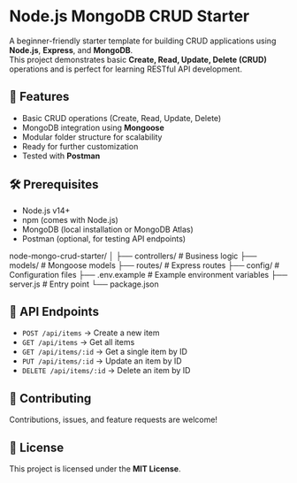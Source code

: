 # Node.js MongoDB CRUD Starter

A beginner-friendly starter template for building CRUD applications using **Node.js**, **Express**, and **MongoDB**.  
This project demonstrates basic **Create, Read, Update, Delete (CRUD)** operations and is perfect for learning RESTful API development.

## 🚀 Features
- Basic CRUD operations (Create, Read, Update, Delete)
- MongoDB integration using **Mongoose**
- Modular folder structure for scalability
- Ready for further customization
- Tested with **Postman**

## 🛠 Prerequisites
- Node.js v14+  
- npm (comes with Node.js)  
- MongoDB (local installation or MongoDB Atlas)  
- Postman (optional, for testing API endpoints)


node-mongo-crud-starter/
│
├── controllers/ # Business logic
├── models/ # Mongoose models
├── routes/ # Express routes
├── config/ # Configuration files
├── .env.example # Example environment variables
├── server.js # Entry point
└── package.json


## 🔌 API Endpoints

- `POST /api/items` → Create a new item  
- `GET /api/items` → Get all items  
- `GET /api/items/:id` → Get a single item by ID  
- `PUT /api/items/:id` → Update an item by ID  
- `DELETE /api/items/:id` → Delete an item by ID


## 🤝 Contributing
Contributions, issues, and feature requests are welcome!

## 📄 License
This project is licensed under the **MIT License**.
